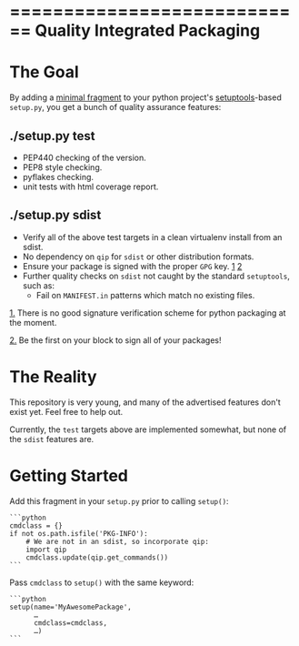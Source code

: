 ============================
Quality Integrated Packaging
============================

The Goal
========

By adding a [minimal fragment](#Getting-Started) to your python project's
[setuptools](https://pypi.python.org/pypi/setuptools/0.9.8)-based
`setup.py`, you get a bunch of quality assurance features:

./setup.py test
---------------

 * PEP440 checking of the version.
 * PEP8 style checking.
 * pyflakes checking.
 * unit tests with html coverage report.

./setup.py sdist
----------------

 * Verify all of the above test targets in a clean virtualenv install
   from an sdist.
 * No dependency on `qip` for `sdist` or other distribution formats.
 * Ensure your package is signed with the proper `GPG`
   key. [1](#footnote-1) [2](#footnote-2)
 * Further quality checks on `sdist` not caught by the standard
   `setuptools`, such as:
   + Fail on `MANIFEST.in` patterns which match no existing files.

<a id="footnote-1" href="#footnote-1">1.</a> There is no good signature
verification scheme for python packaging at the moment.

<a id="footnote-2" href="#footnote-2">2.</a> Be the first on your block
to sign all of your packages!

The Reality
===========

This repository is very young, and many of the advertised features don't
exist yet.  Feel free to help out.

Currently, the `test` targets above are implemented somewhat, but none
of the `sdist` features are.

Getting Started
===============

Add this fragment in your `setup.py` prior to calling `setup()`:

    ```python
    cmdclass = {}
    if not os.path.isfile('PKG-INFO'):
        # We are not in an sdist, so incorporate qip:
        import qip
        cmdclass.update(qip.get_commands())
    ```

Pass `cmdclass` to `setup()` with the same keyword:

    ```python
    setup(name='MyAwesomePackage',
          …
          cmdclass=cmdclass,
          …)
    ```
